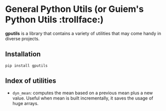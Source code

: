 # General Python Utils (or Guiem's Python Utils :trollface:)

__gputils__ is a library that contains a variety of utilities that may come handy in diverse projects.

## Installation
```
pip install gputils
```
## Index of utilities

* `dyn_mean`: computes the mean based on a previous mean plus a new value. Useful when mean is built
    incrementally, it saves the usage of huge arrays. 
 